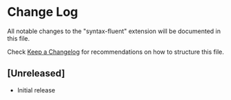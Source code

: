 # Change Log

All notable changes to the "syntax-fluent" extension will be documented in this file.

Check [Keep a Changelog](http://keepachangelog.com/) for recommendations on how to structure this file.

## [Unreleased]

- Initial release
